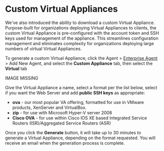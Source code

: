 # Custom Virtual Appliances

We've also introduced the ability to download a custom Virtual Appliance.  Purpose-built for organizations deploying Virtual Appliances to clients, the custom Virtual Appliance is pre-configured with the account token and SSH keys used for management of the appliance.  This streamlines configuration management and eliminates complexity for organizations deploying large numbers of virtual Virtual Appliances.

To generate a custom Virtual Appliance, click the Agent &gt; [Enterprise Agent](https://app.thousandeyes.com/settings/agents/enterprise/) &gt; Add New Agent, and select the **Custom Appliance** tab, then select the **Virtual** tab

IMAGE MISSING

Give the Virtual Appliance a name, select a format per the list below, select if you want the Web Server and add **public SSH keys** as appropriate:

* **ova** - our most popular VA offering, formatted for use in VMware products, XenServer and VirtualBox.
* **zip** - for use with Microsoft Hyper-V server 2008
* **Cisco OVA** - for use within Cisco IOS XE based Integrated Service Routers \(ISR\)/Aggregated Service Routers \(ASR\)

Once you click the **Generate** button, it will take up to 30 minutes to generate a Virtual Appliance, depending on the format requested. You will receive an email when the generation process is complete.

